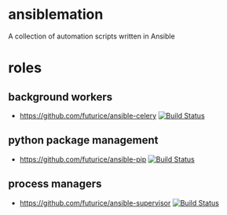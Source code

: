 # ansiblemation
A collection of automation scripts written in Ansible

# roles
## background workers
* https://github.com/futurice/ansible-celery [![Build Status](https://travis-ci.org/futurice/ansible-celery.svg?branch=master)](https://travis-ci.org/futurice/ansible-celery)

## python package management
* https://github.com/futurice/ansible-pip [![Build Status](https://travis-ci.org/futurice/ansible-pip.svg?branch=master)](https://travis-ci.org/futurice/ansible-pip)

## process managers
* https://github.com/futurice/ansible-supervisor [![Build Status](https://travis-ci.org/futurice/ansible-supervisor.svg?branch=master)](https://travis-ci.org/futurice/ansible-supervisor)
